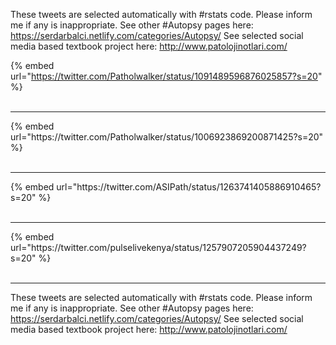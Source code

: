 

These tweets are selected automatically with #rstats code. Please inform me if any is inappropriate.
See other #Autopsy pages here: https://serdarbalci.netlify.com/categories/Autopsy/ 
See selected social media based textbook project here: http://www.patolojinotlari.com/

{% embed url="https://twitter.com/Patholwalker/status/1091489596876025857?s=20" %}<br>
<br>
<hr>
{% embed url="https://twitter.com/Patholwalker/status/1006923869200871425?s=20" %}<br>
<br>
<hr>
{% embed url="https://twitter.com/ASIPath/status/1263741405886910465?s=20" %}<br>
<br>
<hr>
{% embed url="https://twitter.com/pulselivekenya/status/1257907205904437249?s=20" %}<br>
<br>
<hr>


These tweets are selected automatically with #rstats code. Please inform me if any is inappropriate.
See other #Autopsy pages here: https://serdarbalci.netlify.com/categories/Autopsy/ 
See selected social media based textbook project here: http://www.patolojinotlari.com/
